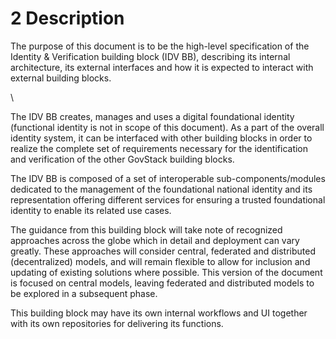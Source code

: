 # 2 Description

The purpose of this document is to be the high-level specification of the Identity & Verification building block (IDV BB), describing its internal architecture, its external interfaces and how it is expected to interact with external building blocks.

\


The IDV BB creates, manages and uses a digital foundational identity (functional identity is not in scope of this document). As a part of the overall identity system, it can be interfaced with other building blocks in order to realize the complete set of requirements necessary for the identification and verification of the other GovStack building blocks.

The IDV BB is composed of a set of interoperable sub-components/modules dedicated to the management of the foundational national identity and its representation offering different services for ensuring a trusted foundational identity to enable its related use cases.&#x20;

The guidance from this building block will take note of recognized approaches across the globe which in detail and deployment can vary greatly. These approaches will consider central, federated and distributed (decentralized) models, and will remain flexible to allow for inclusion and updating of existing solutions where possible. This version of the document is focused on central models, leaving federated and distributed models to be explored in a subsequent phase.

This building block may have its own internal workflows and UI together with its own repositories for delivering its functions.
